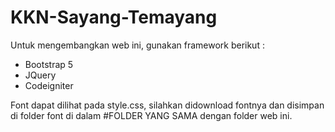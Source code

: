 # KKN-Sayang-Temayang

Untuk mengembangkan web ini, gunakan framework berikut : 
- Bootstrap 5
- JQuery
- Codeigniter

Font dapat dilihat pada style.css, silahkan didownload fontnya dan disimpan di folder font di dalam #FOLDER YANG SAMA dengan folder web ini.
